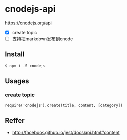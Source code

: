 # cnodejs-api


https://cnodejs.org/api


- [x] create topic
- [ ] 支持把markdown发布到cnode

## Install

```
$ npm i -S cnodejs
```

## Usages

### create topic

```
require('cnodejs').create(title, content, [category])
```



## Reffer

- http://facebook.github.io/jest/docs/api.html#content